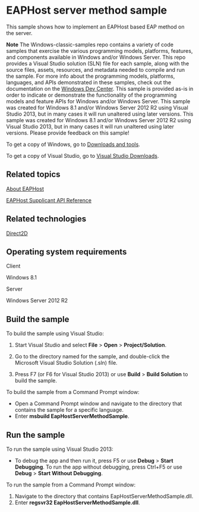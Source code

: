 EAPHost server method sample
============================

This sample shows how to implement an EAPHost based EAP method on the server.

**Note**  The Windows-classic-samples repo contains a variety of code samples that exercise the various programming models, platforms, features, and components available in Windows and/or Windows Server. This repo provides a Visual Studio solution (SLN) file for each sample, along with the source files, assets, resources, and metadata needed to compile and run the sample. For more info about the programming models, platforms, languages, and APIs demonstrated in these samples, check out the documentation on the [Windows Dev Center](https://dev.windows.com). This sample is provided as-is in order to indicate or demonstrate the functionality of the programming models and feature APIs for Windows and/or Windows Server. This sample was created for Windows 8.1 and/or Windows Server 2012 R2 using Visual Studio 2013, but in many cases it will run unaltered using later versions. This sample was created for Windows 8.1 and/or Windows Server 2012 R2 using Visual Studio 2013, but in many cases it will run unaltered using later versions. Please provide feedback on this sample!

To get a copy of Windows, go to [Downloads and tools](http://go.microsoft.com/fwlink/p/?linkid=301696).

To get a copy of Visual Studio, go to [Visual Studio Downloads](http://go.microsoft.com/fwlink/p/?linkid=301697).

Related topics
--------------

[About EAPHost](http://msdn.microsoft.com/en-us/library/windows/desktop/bb309008)

[EAPHost Supplicant API Reference](http://msdn.microsoft.com/en-us/library/windows/desktop/aa363918)

Related technologies
--------------------

[Direct2D](http://msdn.microsoft.com/en-us/library/windows/desktop/dd370990)

Operating system requirements
-----------------------------

Client

Windows 8.1

Server

Windows Server 2012 R2

Build the sample
----------------

To build the sample using Visual Studio:

1.  Start Visual Studio and select **File** \> **Open** \> **Project/Solution**.

2.  Go to the directory named for the sample, and double-click the Microsoft Visual Studio Solution (.sln) file.

3.  Press F7 (or F6 for Visual Studio 2013) or use **Build** \> **Build Solution** to build the sample.

To build the sample from a Command Prompt window:

-   Open a Command Prompt window and navigate to the directory that contains the sample for a specific language.
-   Enter **msbuild EapHostServerMethodSample**.

Run the sample
--------------

To run the sample using Visual Studio 2013:

-   To debug the app and then run it, press F5 or use **Debug** \> **Start Debugging**. To run the app without debugging, press Ctrl+F5 or use **Debug** \> **Start Without Debugging**.

To run the sample from a Command Prompt window:

1.  Navigate to the directory that contains EapHostServerMethodSample.dll.
2.  Enter **regsvr32 EapHostServerMethodSample.dll**.

